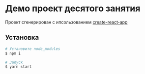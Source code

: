 # Демо проект десятого занятия

Проект сгенерирован с ипсользованием [create-react-app](https://create-react-app.dev/docs/adding-typescript/)

## Установка

```bash
# Установите node_modules
$ npm i

# Запуск
$ yarn start
```
